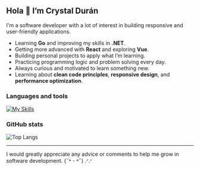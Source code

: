 ## Hola 👋 I’m Crystal Durán

I'm a software developer with a lot of interest in building responsive and user-friendly applications.

- Learning **Go** and improving my skills in **.NET**.
- Getting more advanced with **React** and exploring **Vue**.
- Building personal projects to apply what I’m learning.
- Practicing programming logic and problem solving every day.
- Always curious and motivated  to learn something new.
-  Learning about **clean code principles**, **responsive design**, and **performance optimization**.

### Languages and tools

[![My Skills](https://skillicons.dev/icons?i=javascript,ts,dart,cs,py,astro,nodejs,mongodb,lit,figma,wordpress,mysql,sqlite,nextjs,postman,react,express,html,css,tailwind,bootstrap,angular,flutter,electron,git,selenium,vite,vitest,webpack,dotnet,docker,markdown,npm&theme=light)](https://skillicons.dev)

### GitHub stats
![Top Langs](https://github-readme-stats.vercel.app/api/top-langs/?username=crystalduran&layout=compact&langs_count=8)

---
I would greatly appreciate any advice or comments to help me grow in software development. (˶˃ ᵕ ˂˶) .ᐟ.ᐟ
